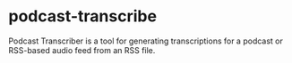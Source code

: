# podcast-transcribe

Podcast Transcriber is a tool for generating transcriptions for a podcast or RSS-based audio feed from an RSS file.
